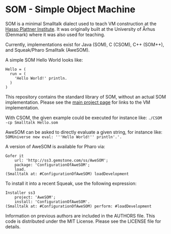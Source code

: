 SOM - Simple Object Machine
===========================

SOM is a minimal Smalltalk dialect used to teach VM construction at the [Hasso
Plattner Institute][SOM]. It was originally built at the University of Århus
(Denmark) where it was also used for teaching.

Currently, implementations exist for Java (SOM), C (CSOM), C++ (SOM++), and
Squeak/Pharo Smalltalk (AweSOM).

A simple SOM Hello World looks like:

```Smalltalk
Hello = (
  run = (
    'Hello World!' println.
  )
)
```

This repository contains the standard library of SOM, without an actual SOM
implementation. Please see the [main project page][SOM] for links to the
VM implementation.

With CSOM, the given example could be executed for instance like:
   `./CSOM -cp Smalltalk Hello.som`

AweSOM can be asked to directly evaluate a given string, for instance like:
   `SOMUniverse new eval: '''Hello World!'' println'.'.`

A version of AweSOM is available for Pharo via:
```Smalltalk
Gofer it
    url: 'http://ss3.gemstone.com/ss/AweSOM';
    package: 'ConfigurationOfAweSOM';
    load.
(Smalltalk at: #ConfigurationOfAweSOM) loadDevelopment
```

To install it into a recent Squeak, use the following expression:
```Smalltalk
Installer ss3
    project: 'AweSOM';
    install: 'ConfigurationOfAweSOM'.
(Smalltalk at: #ConfigurationOfAweSOM) perform: #loadDevelopment
```

Information on previous authors are included in the AUTHORS file. This code is
distributed under the MIT License. Please see the LICENSE file for details.

 [SOM]: http://www.hpi.uni-potsdam.de/hirschfeld/projects/som/